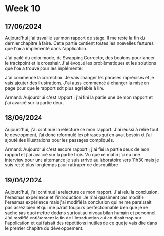 # Week 10

## 17/06/2024

Aujourd'hui j'ai travaillé sur mon rapport de stage. Il me reste la fin du dernier chapitre à faire. Cette partie contient toutes les nouvelles features que l'on a implémenté dans l'application. 

J'ai parlé du color mode, de Swapping Corrector, des boutons pour lancer le trackpoint et le crosshair. J'ai évoqué les problèmatiques et les solutions que l'on a trouvé pour les implémenter.

J'ai commencé la correction. Je vais changer les phrases imprécises et je vais ajouter des illustrations. J'ai aussi commencé à changer la mise en page pour que le rapport soit plus agréable à lire.

Armand:
  Aujourdhui c'est rapport ; j'ai fini la partie une de mon rapport et j'ai avancé sur la partie deux.

## 18/06/2024

Aujourd'hui, j'ai continué la relecture de mon rapport. J'ai réussi à relire tout le development, j'ai donc reformulé les phrases qui en avait besoin et j'ai ajouté des illustrations pour les passages compliqués.

Armand:
  Aujourdhui c'est encore rapport ; j'ai fini la partie deux de mon rapport et j'ai avancé sur la partie trois. Vu que ce matin j'ai eu une interview pour une alternance je suis arrivé au laboratoire vers 11h30 mais je suis resté plus longtemps pour rattraper ce desequilibre

## 19/06/2024

Aujourd'hui, j'ai continué la relecture de mon rapport. J'ai relu la conclusion, l'erasmus expérience et l'introduction. Je n'ai quasiment pas modifié l'erasmus expérience mais j'ai modifié la conclusion qui ne me paraissait pas assez bien et qui me parait toujours perfectionnable bien que je ne sache pas quoi mettre dedans surtout au niveau bilan humain et personnel. J'ai modifié entièrement la fin de l'introduction qui en disait trop sur l'application et qui faisait des répétitions inutiles de ce que je vais dire dans le premier chapitre du développement.